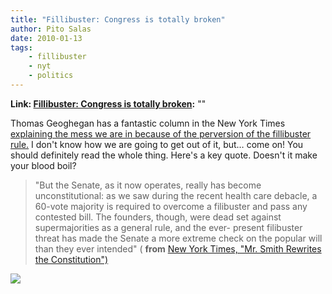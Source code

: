 ```yaml
---
title: "Fillibuster: Congress is totally broken"
author: Pito Salas
date: 2010-01-13
tags:
    - fillibuster
    - nyt
    - politics
---
```


**Link: [Fillibuster: Congress is totally broken](None):** ""



Thomas Geoghegan has a fantastic column in the New York Times [explaining the
mess we are in because of the perversion of the fillibuster
rule.](<http://www.nytimes.com/2010/01/11/opinion/11geoghegan.html?ref=opinion&pagewanted=all>)
I don't know how we are going to get out of it, but… come on! You should
definitely read the whole thing. Here's a key quote. Doesn't it make your
blood boil?

> "But the Senate, as it now operates, really has become unconstitutional: as
> we saw during the recent health care debacle, a 60-vote majority is required
> to overcome a filibuster and pass any contested bill. The founders, though,
> were dead set against supermajorities as a general rule, and the ever-
> present filibuster threat has made the Senate a more extreme check on the
> popular will than they ever intended" ( **from** [New York Times, "Mr. Smith
> Rewrites the
> Constitution")](<http://www.nytimes.com/2010/01/11/opinion/11geoghegan.html?ref=opinion&pagewanted=all>)

![](https://i0.wp.com/img.zemanta.com/pixy.gif?w=584)


